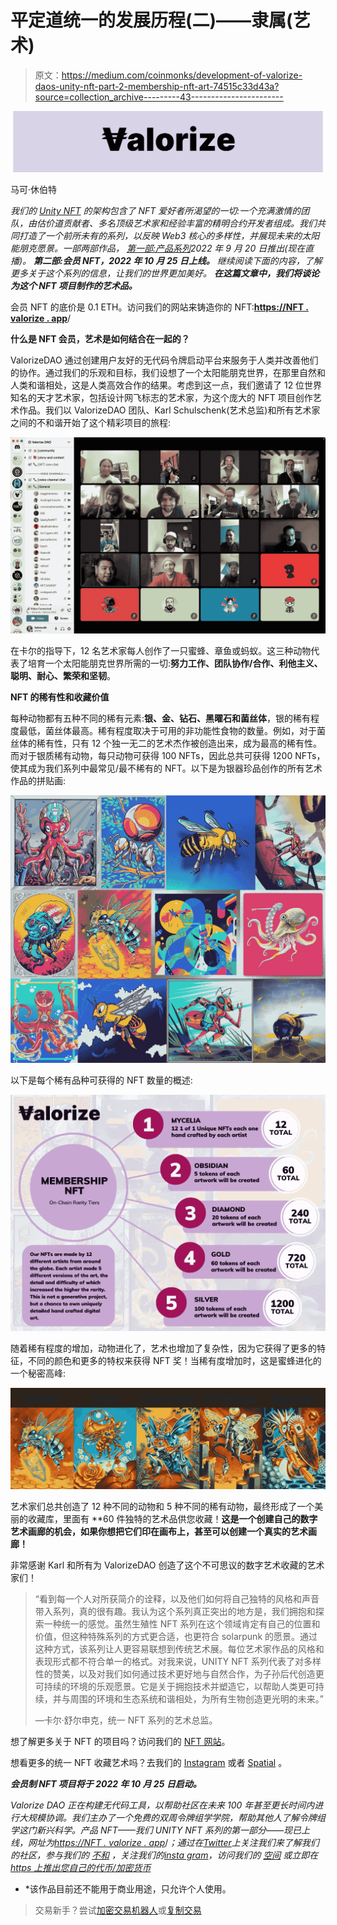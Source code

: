 # 平定道统一的发展历程(二)——隶属(艺术)

> 原文：<https://medium.com/coinmonks/development-of-valorize-daos-unity-nft-part-2-membership-nft-art-74515c33d43a?source=collection_archive---------43----------------------->

![](img/05f4b678bce282d13a8a41723784117b.png)

马可·休伯特

*我们的* [*Unity NFT*](https://nft.valorize.app/) *的架构包含了 NFT 爱好者所渴望的一切:一个充满激情的团队，由估价道贡献者、多名顶级艺术家和经验丰富的精明合约开发者组成。我们共同打造了一个前所未有的系列，以反映 Web3 核心的多样性，并展现未来的太阳能朋克愿景。一部两部作品，* [*第一部:产品系列*](/coinmonks/development-of-valorize-daos-unity-nft-part-1-product-nft-58c22de70a2)*2022 年 9 月 20 日推出(现在直播)。* ***第二部:会员 NFT，2022 年 10 月 25 日上线。*** *继续阅读下面的内容，了解更多关于这个系列的信息，让我们的世界更加美好。* ***在这篇文章中，我们将谈论为这个 NFT 项目制作的艺术品。***

会员 NFT 的底价是 0.1 ETH。访问我们的网站来铸造你的 NFT:[**https://NFT . valorize . app**](https://nft.valorize.app)/

**什么是 NFT 会员，艺术是如何结合在一起的？**

ValorizeDAO 通过创建用户友好的无代码令牌启动平台来服务于人类并改善他们的协作。通过我们的乐观和目标，我们设想了一个太阳能朋克世界，在那里自然和人类和谐相处，这是人类高效合作的结果。考虑到这一点，我们邀请了 12 位世界知名的天才艺术家，包括设计网飞标志的艺术家，为这个庞大的 NFT 项目创作艺术作品。我们以 ValorizeDAO 团队、Karl Schulschenk(艺术总监)和所有艺术家之间的不和谐开始了这个精彩项目的旅程:

![](img/7f375719fc10af591a9c0380f26733d2.png)

在卡尔的指导下，12 名艺术家每人创作了一只蜜蜂、章鱼或蚂蚁。这三种动物代表了培育一个太阳能朋克世界所需的一切:**努力工作、团队协作/合作、利他主义、聪明、耐心、繁荣和坚韧**。

**NFT 的稀有性和收藏价值**

每种动物都有五种不同的稀有元素:**银、金、钻石、黑曜石和菌丝体**，银的稀有程度最低，菌丝体最高。稀有程度取决于可用的非功能性食物的数量。例如，对于菌丝体的稀有性，只有 12 个独一无二的艺术杰作被创造出来，成为最高的稀有性。而对于银质稀有动物，每只动物可获得 100 NFTs，因此总共可获得 1200 NFTs，使其成为我们系列中最常见/最不稀有的 NFT。以下是为银器珍品创作的所有艺术作品的拼贴画:

![](img/c4bbc8b41165bdfaba6382026b27fe43.png)

以下是每个稀有品种可获得的 NFT 数量的概述:

![](img/a13b7890f35d896617fe2535314431d5.png)

随着稀有程度的增加，动物进化了，艺术也增加了复杂性，因为它获得了更多的特征，不同的颜色和更多的特权来获得 NFT 奖！当稀有度增加时，这是蜜蜂进化的一个秘密高峰:

![](img/e26be1b3f0305e765b4fe6af18912a62.png)

艺术家们总共创造了 12 种不同的动物和 5 种不同的稀有动物，最终形成了一个美丽的收藏库，里面有 **60 件独特的艺术品供您收藏！**这是一个创建自己的数字艺术画廊的机会，如果你想把它们印在画布上，甚至可以创建一个真实的艺术画廊！**

非常感谢 Karl 和所有为 ValorizeDAO 创造了这个不可思议的数字艺术收藏的艺术家们！

> “看到每一个人对所获简介的诠释，以及他们如何将自己独特的风格和声音带入系列，真的很有趣。我认为这个系列真正突出的地方是，我们拥抱和探索一种统一的感觉。虽然生殖性 NFT 系列在这个领域肯定有自己的位置和价值，但这种特殊系列的方式更合适，也更符合 solarpunk 的愿景。通过这种方式，该系列让人更容易联想到传统艺术展。每位艺术家作品的风格和表现形式都不符合单一的格式。对我来说，UNITY NFT 系列代表了对多样性的赞美，以及对我们如何通过技术更好地与自然合作，为子孙后代创造更可持续的环境的乐观愿景。它是关于拥抱技术并塑造它，以帮助人类更可持续，并与周围的环境和生态系统和谐相处，为所有生物创造更光明的未来。”
> 
> —卡尔·舒尔申克，统一 NFT 系列的艺术总监。

想了解更多关于 NFT 的项目吗？访问我们的 [NFT 网站](http://nft.valorize.app)。

想看更多的统一 NFT 收藏艺术吗？去我们的 [Instagram](https://instagram.com/valorize.dao) 或者 [Spatial](https://spatial.io/s/ValorizeDAOs-NFT-Room-6353cdc3cb7acc000195e09d?share=4224888224031891209) 。

***会员制 NFT 项目将于 2022 年 10 月 25 日启动。***

*Valorize DAO 正在构建无代码工具，以帮助社区在未来 100 年甚至更长时间内进行大规模协调。我们主办了一个免费的双周令牌组学学院，帮助其他人了解令牌组学这门新兴科学。产品 NFT——我们 UNITY NFT 系列的第一部分——现已上线，网址为*[*https://NFT . valorize . app*](https://nft.valorize.app)/*；通过在*[*Twitter*](https://twitter.com/ValorizeDAO)*上关注我们来了解我们的社区，参与我们的* [*不和*](https://discord.gg/nRGpedFH) *，关注我们的*[*insta gram*](https://www.instagram.com/valorize.dao/)*，访问我们的* [*空间*](https://spatial.io/s/ValorizeDAOs-NFT-Room-6353cdc3cb7acc000195e09d?share=4224888224031891209) *或立即在* [*https 上推出您自己的代币/加密货币*](https://valorize.app.)

*   *该作品目前还不能用于商业用途，只允许个人使用。

> 交易新手？尝试[加密交易机器人](/coinmonks/crypto-trading-bot-c2ffce8acb2a)或[复制交易](/coinmonks/top-10-crypto-copy-trading-platforms-for-beginners-d0c37c7d698c)